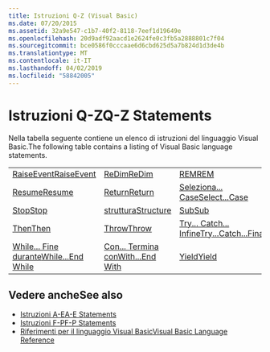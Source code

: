 ```yaml
---
title: Istruzioni Q-Z (Visual Basic)
ms.date: 07/20/2015
ms.assetid: 32a9e547-c1b7-40f2-8118-7eef1d19649e
ms.openlocfilehash: 20d9adf92aacd1e2624fe0c3fb5a2888801c7f04
ms.sourcegitcommit: bce0586f0cccaae6d6cbd625d5a7b824d1d3de4b
ms.translationtype: MT
ms.contentlocale: it-IT
ms.lasthandoff: 04/02/2019
ms.locfileid: "58842005"
---
```

# <a name="q-z-statements"></a><span data-ttu-id="80be8-102">Istruzioni Q-Z</span><span class="sxs-lookup"><span data-stu-id="80be8-102">Q-Z Statements</span></span>
<span data-ttu-id="80be8-103">Nella tabella seguente contiene un elenco di istruzioni del linguaggio Visual Basic.</span><span class="sxs-lookup"><span data-stu-id="80be8-103">The following table contains a listing of Visual Basic language statements.</span></span>  
  
|||||  
|---|---|---|---|  
|[<span data-ttu-id="80be8-104">RaiseEvent</span><span class="sxs-lookup"><span data-stu-id="80be8-104">RaiseEvent</span></span>](../../../visual-basic/language-reference/statements/raiseevent-statement.md)|[<span data-ttu-id="80be8-105">ReDim</span><span class="sxs-lookup"><span data-stu-id="80be8-105">ReDim</span></span>](../../../visual-basic/language-reference/statements/redim-statement.md)|[<span data-ttu-id="80be8-106">REM</span><span class="sxs-lookup"><span data-stu-id="80be8-106">REM</span></span>](../../../visual-basic/language-reference/statements/rem-statement.md)|[<span data-ttu-id="80be8-107">RemoveHandler</span><span class="sxs-lookup"><span data-stu-id="80be8-107">RemoveHandler</span></span>](../../../visual-basic/language-reference/statements/removehandler-statement.md)|  
|[<span data-ttu-id="80be8-108">Resume</span><span class="sxs-lookup"><span data-stu-id="80be8-108">Resume</span></span>](../../../visual-basic/language-reference/statements/resume-statement.md)|[<span data-ttu-id="80be8-109">Return</span><span class="sxs-lookup"><span data-stu-id="80be8-109">Return</span></span>](../../../visual-basic/language-reference/statements/return-statement.md)|[<span data-ttu-id="80be8-110">Seleziona... Case</span><span class="sxs-lookup"><span data-stu-id="80be8-110">Select...Case</span></span>](../../../visual-basic/language-reference/statements/select-case-statement.md)|[<span data-ttu-id="80be8-111">Set</span><span class="sxs-lookup"><span data-stu-id="80be8-111">Set</span></span>](../../../visual-basic/language-reference/statements/set-statement.md)|  
|[<span data-ttu-id="80be8-112">Stop</span><span class="sxs-lookup"><span data-stu-id="80be8-112">Stop</span></span>](../../../visual-basic/language-reference/statements/stop-statement.md)|[<span data-ttu-id="80be8-113">struttura</span><span class="sxs-lookup"><span data-stu-id="80be8-113">Structure</span></span>](../../../visual-basic/language-reference/statements/structure-statement.md)|[<span data-ttu-id="80be8-114">Sub</span><span class="sxs-lookup"><span data-stu-id="80be8-114">Sub</span></span>](../../../visual-basic/language-reference/statements/sub-statement.md)|[<span data-ttu-id="80be8-115">SyncLock</span><span class="sxs-lookup"><span data-stu-id="80be8-115">SyncLock</span></span>](../../../visual-basic/language-reference/statements/synclock-statement.md)|  
|[<span data-ttu-id="80be8-116">Then</span><span class="sxs-lookup"><span data-stu-id="80be8-116">Then</span></span>](../../../visual-basic/language-reference/statements/then-statement.md)|[<span data-ttu-id="80be8-117">Throw</span><span class="sxs-lookup"><span data-stu-id="80be8-117">Throw</span></span>](../../../visual-basic/language-reference/statements/throw-statement.md)|[<span data-ttu-id="80be8-118">Try... Catch... Infine</span><span class="sxs-lookup"><span data-stu-id="80be8-118">Try...Catch...Finally</span></span>](../../../visual-basic/language-reference/statements/try-catch-finally-statement.md)|[<span data-ttu-id="80be8-119">Using</span><span class="sxs-lookup"><span data-stu-id="80be8-119">Using</span></span>](../../../visual-basic/language-reference/statements/using-statement.md)|  
|[<span data-ttu-id="80be8-120">While... Fine durante</span><span class="sxs-lookup"><span data-stu-id="80be8-120">While...End While</span></span>](../../../visual-basic/language-reference/statements/while-end-while-statement.md)|[<span data-ttu-id="80be8-121">Con... Termina con</span><span class="sxs-lookup"><span data-stu-id="80be8-121">With...End With</span></span>](../../../visual-basic/language-reference/statements/with-end-with-statement.md)|[<span data-ttu-id="80be8-122">Yield</span><span class="sxs-lookup"><span data-stu-id="80be8-122">Yield</span></span>](../../../visual-basic/language-reference/statements/yield-statement.md)||  
  
## <a name="see-also"></a><span data-ttu-id="80be8-123">Vedere anche</span><span class="sxs-lookup"><span data-stu-id="80be8-123">See also</span></span>

- [<span data-ttu-id="80be8-124">Istruzioni A-E</span><span class="sxs-lookup"><span data-stu-id="80be8-124">A-E Statements</span></span>](../../../visual-basic/language-reference/statements/a-e-statements.md)
- [<span data-ttu-id="80be8-125">Istruzioni F-P</span><span class="sxs-lookup"><span data-stu-id="80be8-125">F-P Statements</span></span>](../../../visual-basic/language-reference/statements/f-p-statements.md)
- [<span data-ttu-id="80be8-126">Riferimenti per il linguaggio Visual Basic</span><span class="sxs-lookup"><span data-stu-id="80be8-126">Visual Basic Language Reference</span></span>](../../../visual-basic/language-reference/index.md)
